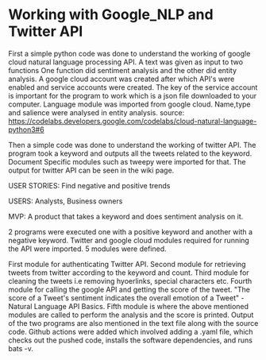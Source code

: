 # Working with Google_NLP and Twitter API 
First a simple python code was done to understand the working of google cloud natural language processing API.
A text was given as input to two functions
One function did sentiment analysis and the other did entity analysis.
A google cloud account was created after which API's were enabled and service accounts were created.
The key of the service account is important for the program to work which is a json file downloaded to your computer.
Language module was imported from google cloud.
Name,type and salience were analysed in entity analysis.
source: https://codelabs.developers.google.com/codelabs/cloud-natural-language-python3#6


Then a simple code was done to understand the working of twitter API. The program took a keyword and outputs all the tweets related to the keyword. Document
Specific modules such as tweepy were imported for that. The output for twitter API can be seen in the wiki page.

USER STORIES:
Find negative and positive trends

USERS:
Analysts,
Business owners

MVP:
A product that takes a keyword and does sentiment analysis on it.

2 programs were executed one with a positive keyword and another with a negative keyword. Twitter and google cloud modules required for running the API were imported. 5 modules were defined. 

First module for authenticating Twitter API. Second module for retrieving tweets from twitter according to the keyword and count.
Third module for cleaning the tweets i.e removing hyoerlinks, special characters etc.
Fourth module for calling the google API and getting the score of the tweet. "The score of a Tweet's sentiment indicates the overall emotion of a Tweet" - Natural Language API Basics.
Fifth module is where the above mentioned modules are called to perform the analysis and the score is printed.
Output of the two programs are also mentioned in the text file along with the source code.
Github actions were added which involved adding a .yaml file, which checks out the pushed code, installs the software dependencies, and runs bats -v.

